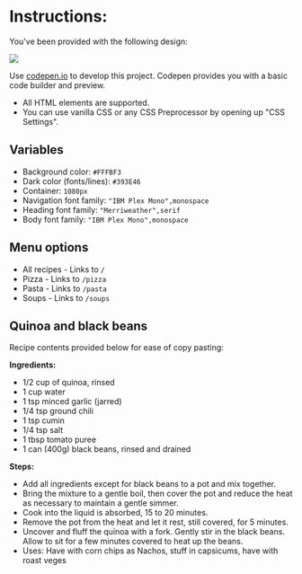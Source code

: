 # Instructions:

You've been provided with the following design:

![](./recipe.png)

Use [codepen.io](https://codepen.io) to develop this project. Codepen provides you with a basic code builder and
preview.

- All HTML elements are supported.
- You can use vanilla CSS or any CSS Preprocessor by opening up "CSS Settings".

## Variables

- Background color: `#FFFBF3`
- Dark color (fonts/lines): `#393E46`
- Container: `1080px`
- Navigation font family: `"IBM Plex Mono",monospace`
- Heading font family: `"Merriweather",serif`
- Body font family: `"IBM Plex Mono",monospace`

## Menu options

- All recipes - Links to `/`
- Pizza - Links to `/pizza`
- Pasta - Links to `/pasta`
- Soups - Links to `/soups`

## Quinoa and black beans

Recipe contents provided below for ease of copy pasting:

**Ingredients:**
- 1/2 cup of quinoa, rinsed  
- 1 cup water  
- 1 tsp minced garlic (jarred)  
- 1/4 tsp ground chili   
- 1 tsp cumin  
- 1/4 tsp salt  
- 1 tbsp tomato puree  
- 1 can (400g) black beans, rinsed and drained  

**Steps:**
- Add all ingredients except for black beans to a pot and mix together.
- Bring the mixture to a gentle boil, then cover the pot and reduce the heat as necessary to maintain a gentle simmer. 
- Cook into the liquid is absorbed, 15 to 20 minutes.
- Remove the pot from the heat and let it rest, still covered, for 5 minutes. 
- Uncover and fluff the quinoa with a fork. Gently stir in the black beans. Allow to sit for a few minutes covered to heat up the beans.
- Uses: Have with corn chips as Nachos, stuff in capsicums, have with roast veges

